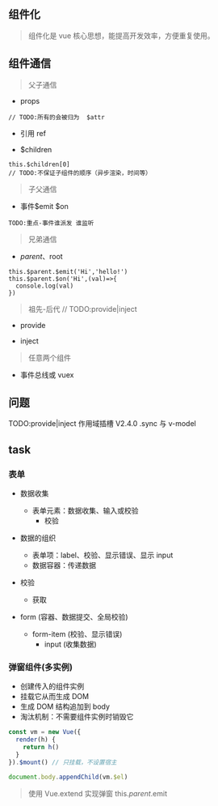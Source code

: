 ## 组件化

> 组件化是 vue 核心思想，能提高开发效率，方便重复使用。

## 组件通信

> 父子通信

- props

```
// TODO:所有的会被归为  $attr
```

- 引用 ref

- \$children

```
this.$children[0]
// TODO:不保证子组件的顺序（异步渲染，时间等）
```

> 子父通信

- 事件$emit $on

```
TODO:重点-事件谁派发 谁监听
```

> 兄弟通信

- $parent、$root

```
this.$parent.$emit('Hi','hello!')
this.$parent.$on('Hi',(val)=>{
  console.log(val)
})
```

> 祖先-后代
> // TODO:provide|inject

- provide

- inject

> 任意两个组件

- 事件总线或 vuex

## 问题

TODO:provide|inject
作用域插槽
V2.4.0 .sync 与 v-model

## task

### 表单

- 数据收集
  - 表单元素：数据收集、输入或校验
    - 校验
- 数据的组织
  - 表单项：label、校验、显示错误、显示 input
  - 数据容器：传递数据
- 校验

  - 获取

- form (容器、数据提交、全局校验)
  - form-item (校验、显示错误)
    - input (收集数据)

### 弹窗组件(多实例)

- 创建传入的组件实例
- 挂载它从而生成 DOM
- 生成 DOM 结构追加到 body
- 淘汰机制：不需要组件实例时销毁它

```javascript
const vm = new Vue({
  render(h) {
    return h()
  }
}).$mount() // 只挂载，不设置宿主

document.body.appendChild(vm.$el)
```

> 使用 Vue.extend 实现弹窗
> this.$parent.$emit
